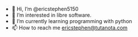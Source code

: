 - 👋 Hi, I’m @ericstephen5150
- 👀 I’m interested in libre software.
- 🌱 I’m currently learning programming with python
- 📫 How to reach me ericstephen@tutanota.com

<!---
ericstephen5150/ericstephen5150 is a ✨ special ✨ repository because its `README.md` (this file) appears on your GitHub profile.
You can click the Preview link to take a look at your changes.
--->
